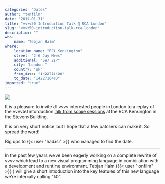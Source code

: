 ```yaml
---
categories: "Dates"
author: "tonfilm"
date: "2015-01-31"
title: "vvvv50 Introduction Talk @ RCA London"
slug: "vvvv50-introduction-talk-rca-london"
description: ""
who: 
    name: "Tebjan Halm"
where: 
    location_name: "RCA Kensington"
    street: "2-6 Jay Mews"
    additional: "SW7 2EP"
    city: "London "
    country: "uk"
    from_date: "1422716400"
    to_date: "1422716400"
imported: "true"
---
```



![](50_1.png) 

It is a pleasure to invite all vvvv interested people in London to a replay of the vvvv50 intorduction [talk from scope sessions](/blog/2015/vvvv50-introduction-talk-scope-sessions) at the RCA Kensington in the Stevens Building.

It is on very short notice, but I hope that a few patchers can make it. So spread the word!

Big ups to {{< user "hadasi" >}} who managed to find the date.

---

In the past few years we’ve been eagerly working on a complete rewrite of vvvv which lead to a new visual programming language in combination with a development and runtime environment. Tebjan Halm ({{< user "tonfilm" >}} ) will give a short introduction into the key features of this new language we’re internally calling "50".